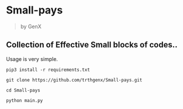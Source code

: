 # Small-pays

> by GenX

## Collection of Effective Small blocks of codes..

Usage is very simple.

```
pip3 install -r requirements.txt

git clone https://github.com/trthgenx/Small-pays.git

cd Small-pays

python main.py
```
